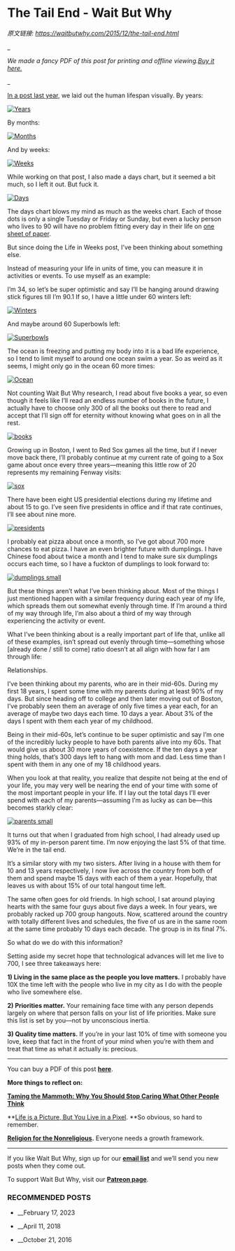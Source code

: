 # The Tail End - Wait But Why

_原文链接: <https://waitbutwhy.com/2015/12/the-tail-end.html>_

_

_We made a fancy PDF of this post for printing and offline viewing.[Buy it here.](https://gum.co/wbw-tail-end)_

_

[In a post last year](https://waitbutwhy.com/2014/05/life-weeks.html), we laid out the human lifespan visually. By years:

[![Years](https://waitbutwhy.com/wp-content/uploads/2015/12/Years.jpg)](https://waitbutwhy.com/wp-content/uploads/2015/12/Years.jpg)

By months:

[![Months](https://waitbutwhy.com/wp-content/uploads/2015/12/Months.jpg)](https://waitbutwhy.com/wp-content/uploads/2015/12/Months.jpg)

And by weeks:

[![Weeks](https://waitbutwhy.com/wp-content/uploads/2015/12/Weeks.jpg)](https://waitbutwhy.com/wp-content/uploads/2015/12/Weeks.jpg)

While working on that post, I also made a days chart, but it seemed a bit much, so I left it out. But fuck it.

[![Days](https://waitbutwhy.com/wp-content/uploads/2015/12/Days.jpg)](https://waitbutwhy.com/wp-content/uploads/2015/12/Days-large-e1449796562773.jpg)

The days chart blows my mind as much as the weeks chart. Each of those dots is only a single Tuesday or Friday or Sunday, but even a lucky person who lives to 90 will have no problem fitting every day in their life on [one sheet of paper](https://waitbutwhy.com/wp-content/uploads/2015/12/A-90-Year-Life-in-Days.pdf).

But since doing the Life in Weeks post, I’ve been thinking about something else.

Instead of measuring your life in units of time, you can measure it in activities or events. To use myself as an example:

I’m 34, so let’s be super optimistic and say I’ll be hanging around drawing stick figures till I’m 90.1 If so, I have a little under 60 winters left:

[![Winters](https://waitbutwhy.com/wp-content/uploads/2015/12/Winters.png)](https://waitbutwhy.com/wp-content/uploads/2015/12/Winters.png)

And maybe around 60 Superbowls left:

[![Superbowls](https://waitbutwhy.com/wp-content/uploads/2015/12/Superbowls.png)](https://waitbutwhy.com/wp-content/uploads/2015/12/Superbowls.png)

The ocean is freezing and putting my body into it is a bad life experience, so I tend to limit myself to around one ocean swim a year. So as weird as it seems, I might only go in the ocean 60 more times:

[![Ocean](https://waitbutwhy.com/wp-content/uploads/2015/12/Ocean.png)](https://waitbutwhy.com/wp-content/uploads/2015/12/Ocean.png)

Not counting Wait But Why research, I read about five books a year, so even though it feels like I’ll read an endless number of books in the future, I actually have to choose only 300 of all the books out there to read and accept that I’ll sign off for eternity without knowing what goes on in all the rest.

[![books](https://waitbutwhy.com/wp-content/uploads/2015/12/books.png)](https://waitbutwhy.com/wp-content/uploads/2015/12/books.png)

Growing up in Boston, I went to Red Sox games all the time, but if I never move back there, I’ll probably continue at my current rate of going to a Sox game about once every three years—meaning this little row of 20 represents my remaining Fenway visits:

[![sox](https://waitbutwhy.com/wp-content/uploads/2015/12/sox.png)](https://waitbutwhy.com/wp-content/uploads/2015/12/sox.png)

There have been eight US presidential elections during my lifetime and about 15 to go. I’ve seen five presidents in office and if that rate continues, I’ll see about nine more.

[![presidents](https://waitbutwhy.com/wp-content/uploads/2015/12/presidents.png)](https://waitbutwhy.com/wp-content/uploads/2015/12/presidents.png)

I probably eat pizza about once a month, so I’ve got about 700 more chances to eat pizza. I have an even brighter future with dumplings. I have Chinese food about twice a month and I tend to make sure six dumplings occurs each time, so I have a fuckton of dumplings to look forward to:

[![dumplings small](https://waitbutwhy.com/wp-content/uploads/2015/12/dumplings-small.png)](https://waitbutwhy.com/wp-content/uploads/2015/12/dumplings-small.png)

But these things aren’t what I’ve been thinking about. Most of the things I just mentioned happen with a similar frequency during each year of my life, which spreads them out somewhat evenly through time. If I’m around a third of my way through life, I’m also about a third of my way through experiencing the activity or event.

What I’ve been thinking about is a really important part of life that, unlike all of these examples, isn’t spread out evenly through time—something whose [already done / still to come] ratio doesn’t at all align with how far I am through life:

Relationships.

I’ve been thinking about my parents, who are in their mid-60s. During my first 18 years, I spent some time with my parents during at least 90% of my days. But since heading off to college and then later moving out of Boston, I’ve probably seen them an average of only five times a year each, for an average of maybe two days each time. 10 days a year. About 3% of the days I spent with them each year of my childhood.

Being in their mid-60s, let’s continue to be super optimistic and say I’m one of the incredibly lucky people to have both parents alive into my 60s. That would give us about 30 more years of coexistence. If the ten days a year thing holds, that’s 300 days left to hang with mom and dad. Less time than I spent with them in any one of my 18 childhood years.

When you look at that reality, you realize that despite not being at the end of your life, you may very well be nearing the end of your time with some of the most important people in your life. If I lay out the total days I’ll ever spend with each of my parents—assuming I’m as lucky as can be—this becomes starkly clear:

[![parents small](https://waitbutwhy.com/wp-content/uploads/2015/12/parents-small.png)](https://waitbutwhy.com/wp-content/uploads/2015/12/parents-small.png)

It turns out that when I graduated from high school, I had already used up 93% of my in-person parent time. I’m now enjoying the last 5% of that time. We’re in the tail end.

It’s a similar story with my two sisters. After living in a house with them for 10 and 13 years respectively, I now live across the country from both of them and spend maybe 15 days with each of them a year. Hopefully, that leaves us with about 15% of our total hangout time left.

The same often goes for old friends. In high school, I sat around playing hearts with the same four guys about five days a week. In four years, we probably racked up 700 group hangouts. Now, scattered around the country with totally different lives and schedules, the five of us are in the same room at the same time probably 10 days each decade. The group is in its final 7%.

So what do we do with this information?

Setting aside my secret hope that technological advances will let me live to 700, I see three takeaways here:

**1) Living in the same place as the people you love matters.** I probably have 10X the time left with the people who live in my city as I do with the people who live somewhere else.

**2) Priorities matter.** Your remaining face time with any person depends largely on where that person falls on your list of life priorities. Make sure this list is set by you—not by unconscious inertia.

**3) Quality time matters.** If you’re in your last 10% of time with someone you love, keep that fact in the front of your mind when you’re with them and treat that time as what it actually is: precious.

___________

You can buy a PDF of this post **[here](https://gum.co/wbw-tail-end)**.

**More things to reflect on:**

**[Taming the Mammoth: Why You Should Stop Caring What Other People Think](https://waitbutwhy.com/2014/06/taming-mammoth-let-peoples-opinions-run-life.html)**

**[Life is a Picture, But You Live in a Pixel](https://waitbutwhy.com/2013/11/life-is-picture-but-you-live-in-pixel.html). **So obvious, so hard to remember.

[**Religion for the Nonreligious**](https://waitbutwhy.com/2014/10/religion-for-the-nonreligious.html)**.** Everyone needs a growth framework.

_______

If you like Wait But Why, sign up for our **[email list](https://newsletter.waitbutwhy.com/join)** and we’ll send you new posts when they come out.

To support Wait But Why, visit our **[Patreon page](https://patreon.com/waitbutwhy)**.

### RECOMMENDED POSTS

  * __February 17, 2023

  * __April 11, 2018

  * __October 21, 2016



